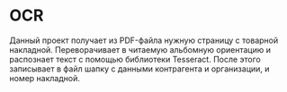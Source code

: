 # OCR
Данный проект получает из PDF-файла нужную страницу с товарной накладной. Переворачивает в читаемую альбомную ориентацию и распознает текст
с помощью библиотеки Tesseract. После этого записывает в файл шапку с данными контрагента и организации, и номер накладной.
